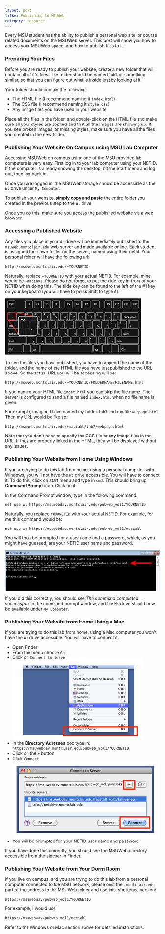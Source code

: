 ```yaml
---
layout: post
titke: Publishing to MSUWeb
category: resource
---
```


Every MSU student has the ability to publish a personal web site, or course related documents on the MSUWeb server. This post will show you how to access your MSUWeb space, and how to publish files to it.

### Preparing Your Files

Before you are ready to publish your website, create a new folder that will contain all of it's files. The folder should be named `lab7` or something similar, so that you can figure out what is inside just by looking at it.

Your folder should contain the following:

- The HTML file (I recommend naming it `index.html`)
- The CSS file (I recommend naming it `style.css`)
- Any image files you have used in your website

Place all the files in the folder, and double-click on the HTML file and make sure all your styles are applied and that all the images are showing up. If you see broken images, or missing styles, make sure you have all the files you created in the new folder.

### Publishing Your Website On Campus using MSU Lab Computer

Accessing MSUWeb on campus using one of the MSU provided lab computers is very easy. First log in to your lab computer using your NETID. If the computer is already showing the desktop, hit the Start menu and log out, then log back in.

Once you are logged in, the MSUWeb storage should be accessible as the `W:` drive under `My Computer`.

To publish your website, **simply copy and paste** the entire folder you created in the previous step to the `W:` drive.

Once you do this, make sure you access the published website via a web browser.

### Accessing a Published Website

Any files you place in your `W:` drive will be immediately published to the `msuweb.montclair.edu` web server and made available online. Each student is assigned their own folder on the server, named using their netid. Your personal folder will have the following url:

    http://msuweb.montclair.edu/~YOURNETID

Naturally, replace `~YOURNETID` with your actual NETID. For example, mine would be `~maciakl`. Please do not forget to put the tilde key in front of your NETID when doing this. The tilde key can be found to the left of the #1 key on your keyboard (you will have to press Shift to type it):

![](/img/tilde.png)

To see the files you have published, you have to append the name of the folder, and the name of the HTML file you have just published to the URL above. So the actual URL you will be accessing will be:

    http://msuweb.montclair.edu/~YOURNETID/FOLDERNAME/FILENAME.html

If you named your HTML file `index.html` you can skip the file name. The server is configured to send a file named `index.html` when no file name is given.

For example, imagine I have named my folder `lab7` and my file `webpage.html`. Then my URL would be like so:

    http://msuweb.montclair.edu/~maciakl/lab7/webpage.html

Note that you don't need to specify the CCS file or any image files in the URL. If they are properly linked in the HTML, they will be displayed without any issues.

### Publishing Your Website from Home Using Windows

If you are trying to do this lab from home, using a personal computer with Windows, you will not have the `W:` drive accessible. You will have to connect it. To do this, click on start menu and type in `cmd`. This should bring up **Command Prompt** icon. Click on it.

In the Command Prompt window, type in the following command:

    net use w: https://msuwebdav.montclair.edu/pubweb_vol1/YOURNETID

Naturally, you replace `YOURNETID` with your actual NETID. For example, for me this command would be:

    net use w: https://msuwebdav.montclair.edu/pubweb_vol1/maciakl

You will then be prompted for a user name and a password, which, as you might have guessed, are your NETID user name and password.

![](/img/netuse.png)

If you did this correctly, you should see *The command completed successfuly* in the command prompt window, and the `W:` drive should now be available under `My Computer`.

### Publishing Your Website from Home Using a Mac

If you are trying to do this lab from home, using a Mac computer you won't have the `W:` drive accessible. You will have to connect it.

- Open Finder
- From the menu choose `Go`
- Click on `Connect to Server`  
![](/img/macgo.png)
- In the **Directory Adresses** box type in: `https://msuwebdav.montclair.edu/pubweb_vol1/YOURNETID`
- Click on the `+` button
- Click `Connect`  
![](/img/maccon.png)
- You will be prompted for your NETID user name and password

If you have done this correctly, you should see the MSUWeb directory accessible from the sidebar in Finder.

### Publishing Your Website from Your Dorm Room

If you live on campus, and you are trying to do this lab from a personal computer connected to toe MSU network, please omit the `.montclair.edu` part of the address to the MSUWeb folder and use this, shortened version:

    https://msuwebdav/pubweb_vol1/YOURNETID

For example, I would use:

    https://msuwebwav/pubweb_vol1/maciakl

Refer to the Windows or Mac section above for detailed instructions.
